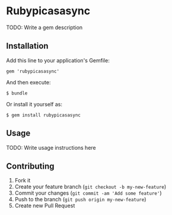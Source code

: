 # Rubypicasasync

TODO: Write a gem description

## Installation

Add this line to your application's Gemfile:

    gem 'rubypicasasync'

And then execute:

    $ bundle

Or install it yourself as:

    $ gem install rubypicasasync

## Usage

TODO: Write usage instructions here

## Contributing

1. Fork it
2. Create your feature branch (`git checkout -b my-new-feature`)
3. Commit your changes (`git commit -am 'Add some feature'`)
4. Push to the branch (`git push origin my-new-feature`)
5. Create new Pull Request
